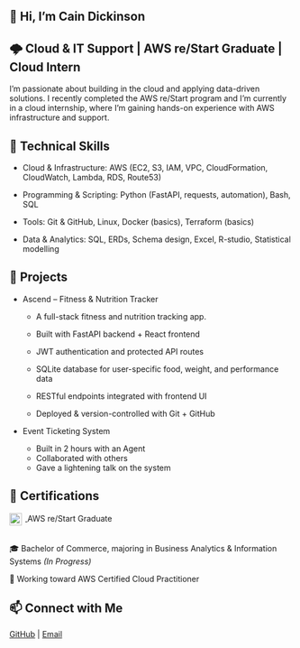 ## 👋 Hi, I’m Cain Dickinson

## 🌩️ Cloud & IT Support | AWS re/Start Graduate | Cloud Intern

I’m passionate about building in the cloud and applying data-driven solutions. I recently completed the AWS re/Start program and I’m currently in a cloud internship, where I’m gaining hands-on experience with AWS infrastructure and support.

## 🔧 Technical Skills

- Cloud & Infrastructure: AWS (EC2, S3, IAM, VPC, CloudFormation, CloudWatch, Lambda, RDS, Route53)

- Programming & Scripting: Python (FastAPI, requests, automation), Bash, SQL

- Tools: Git & GitHub, Linux, Docker (basics), Terraform (basics)

- Data & Analytics: SQL, ERDs, Schema design, Excel, R-studio, Statistical modelling

## 🚀 Projects
- Ascend – Fitness & Nutrition Tracker

  - A full-stack fitness and nutrition tracking app.

  - Built with FastAPI backend + React frontend

  - JWT authentication and protected API routes

  - SQLite database for user-specific food, weight, and performance data

  - RESTful endpoints integrated with frontend UI

  - Deployed & version-controlled with Git + GitHub
- Event Ticketing System
  - Built in 2 hours with an Agent
  - Collaborated with others
  - Gave a lightening talk on the system


## 📜 Certifications  

<a href="https://www.credly.com/badges/b55112fc-fd37-4006-93bd-9efa12db5ed7/public_url">
  <img src="https://images.credly.com/size/80x80/images/44e2c252-5d19-4574-9646-005f7225bf53/image.png" alt="AWS re/Start Graduate" width="22" style="vertical-align:middle; margin-right:6px;" />
</a>
AWS re/Start Graduate  
<br> <br>

🎓 Bachelor of Commerce, majoring in Business Analytics & Information Systems *(In Progress)*  

🎯 Working toward AWS Certified Cloud Practitioner  


## 📫 Connect with Me  
[GitHub](https://github.com/Cain-d) | [Email](mailto:cain.j.dickinson@gmail.com)





